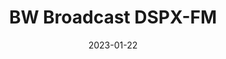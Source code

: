 ---
title: "BW Broadcast DSPX-FM"
linkTitle: "DSPX-FM"
date: 2023-01-22
weight: 2
description: >
  En beskrivelse av signalbehandleren før FM-utsending.
---